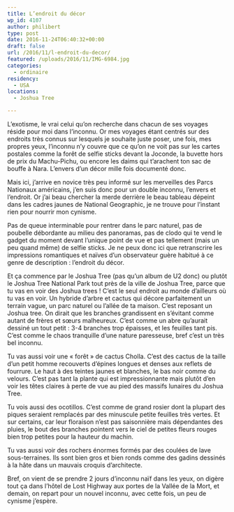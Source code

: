 ```yaml
---
title: L’endroit du décor
wp_id: 4107
author: philibert
type: post
date: 2016-11-24T06:40:32+00:00
draft: false
url: /2016/11/l-endroit-du-decor/
featured: /uploads/2016/11/IMG-6984.jpg
categories:
  - ordinaire
residency:
  - USA
locations:
  - Joshua Tree

---
```

L&rsquo;exotisme, le vrai celui qu&rsquo;on recherche dans chacun de ses voyages réside pour moi dans l&rsquo;inconnu. Or mes voyages étant centrés sur des endroits très connus sur lesquels je souhaite juste poser, une fois, mes propres yeux, l&rsquo;inconnu n&rsquo;y couvre que ce qu&rsquo;on ne voit pas sur les cartes postales comme la forêt de selfie sticks devant la Joconde, la buvette hors de prix du Machu-Pichu, ou encore les daims qui t&rsquo;arachent ton sac de bouffe à Nara. L&rsquo;envers d&rsquo;un décor mille fois documenté donc.

Mais ici, j&rsquo;arrive en novice très peu informé sur les merveilles des Parcs Nationaux américains, j&rsquo;en suis donc pour un double inconnu, l&rsquo;envers et l&rsquo;endroit. Or j&rsquo;ai beau chercher la merde derrière le beau tableau dépeint dans les cadres jaunes de National Geographic, je ne trouve pour l&rsquo;instant rien pour nourrir mon cynisme.
  
Pas de queue interminable pour rentrer dans le parc naturel, pas de poubelle débordante au milieu des panoramas, pas de clodo qui te vend le gadget du moment devant l&rsquo;unique point de vue et pas tellement (mais un peu quand même) de selfie sticks. Je ne peux donc ici que retranscrire les impressions romantiques et naïves d&rsquo;un observateur guère habitué à ce genre de description : l&rsquo;endroit du décor.

Et ça commence par le Joshua Tree (pas qu&rsquo;un album de U2 donc) ou plutôt le Joshua Tree National Park tout près de la ville de Joshua Tree, parce que tu vas en voir des Joshua trees ! C&rsquo;est le seul endroit au monde d&rsquo;ailleurs où tu vas en voir. Un hybride d&rsquo;arbre et cactus qui décore parfaitement un terrain vague, un parc naturel ou l&rsquo;allée de ta maison. C&rsquo;est reposant un Joshua tree. On dirait que les branches grandissent en s&rsquo;évitant comme autant de frères et sœurs malheureux. C&rsquo;est comme un abre qu&rsquo;aurait dessiné un tout petit : 3-4 branches trop épaisses, et les feuilles tant pis. C&rsquo;est comme le chaos tranquille d&rsquo;une nature paresseuse, bref c&rsquo;est un très bel inconnu.

Tu vas aussi voir une « forêt » de cactus Cholla. C&rsquo;est des cactus de la taille d&rsquo;un petit homme recouverts d&rsquo;épines longues et denses aux reflets de fourrure. Le haut à des teintes jaunes et blanches, le bas noir comme du velours. C&rsquo;est pas tant la plante qui est impressionnante mais plutôt d&rsquo;en voir les têtes claires à perte de vue au pied des massifs lunaires du Joshua Tree.

Tu vois aussi des ocotillos. C&rsquo;est comme de grand rosier dont la plupart des piques seraient remplacés par des minuscule petite feuilles très vertes. Et sur certains, car leur floraison n&rsquo;est pas saisonnière mais dépendantes des pluies, le bout des branches pointent vers le ciel de petites fleurs rouges bien trop petites pour la hauteur du machin.

Tu vas aussi voir des rochers énormes formés par des coulées de lave sous-terraines. Ils sont bien gros et bien ronds comme des gadins dessinés à la hâte dans un mauvais croquis d&rsquo;architecte.

Bref, on vient de se prendre 2 jours d&rsquo;inconnu naïf dans les yeux, on digère tout ça dans l&rsquo;hôtel de Lost Highway aux portes de la Vallée de la Mort, et demain, on repart pour un nouvel inconnu, avec cette fois, un peu de cynisme j&rsquo;espère.

<div class="gallery-container">
  <div class="gallery">
    <figure class="image-frame portrait"> <img src="/uploads/2016/11/IMG-5235-650x867.jpg" alt="" /> </figure> <figure class="image-frame landscape"> <img src="/uploads/2016/11/IMG-7038-650x650.jpg" alt="" /> </figure> <figure class="image-frame landscape"> <img src="/uploads/2016/11/IMG-2189-650x487.jpg" alt="" /> </figure> <figure class="image-frame landscape"> <img src="/uploads/2016/11/IMG-6022-650x487.jpg" alt="" /> </figure> <figure class="image-frame landscape"> <img src="/uploads/2016/11/IMG-6984-650x650.jpg" alt="" /> </figure>
  </div>
</div>